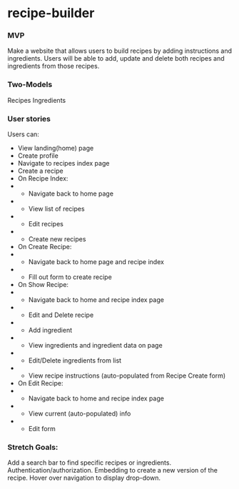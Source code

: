 # recipe-builder

### MVP
Make a website that allows users to build recipes by adding instructions and ingredients. Users will be able to add, update and delete both recipes and ingredients from those recipes. 

### Two-Models
Recipes
Ingredients

### User stories

Users can:
* View landing(home) page
* Create profile
* Navigate to recipes index page
* Create a recipe
* On Recipe Index: 
* - Navigate back to home page
* - View list of recipes
* - Edit recipes
* - Create new recipes
* On Create Recipe:
* - Navigate back to home page and recipe index
* - Fill out form to create recipe
* On Show Recipe:
* - Navigate back to home and recipe index page
* - Edit and Delete recipe
* - Add ingredient
* - View ingredients and ingredient data on page
* - Edit/Delete ingredients from list
* - View recipe instructions (auto-populated from Recipe Create form)
* On Edit Recipe:
* - Navigate back to home and recipe index page
* - View current (auto-populated) info
* - Edit form


### Stretch Goals:
Add a search bar to find specific recipes or ingredients.
Authentication/authorization.
Embedding to create a new version of the recipe.
Hover over navigation to display drop-down.
